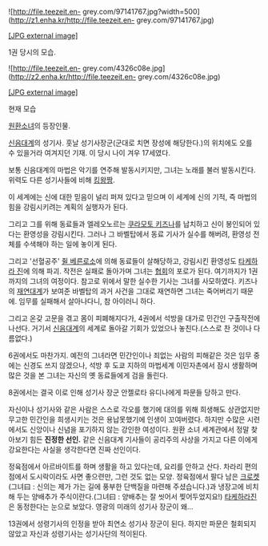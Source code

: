 ![http://file.teezeit.en-
grey.com/97141767.jpg?width=500](http://z1.enha.kr/http://file.teezeit.en-
grey.com/97141767.jpg)

[[JPG external image]](http://file.teezeit.en-grey.com/97141767.jpg)

  
1권 당시의 모습.  

![http://file.teezeit.en-
grey.com/4326c08e.jpg](http://z2.enha.kr/http://file.teezeit.en-
grey.com/4326c08e.jpg)

[[JPG external image]](http://file.teezeit.en-grey.com/4326c08e.jpg)

  
현재 모습

[원환소녀](%EC%9B%90%ED%99%98%EC%86%8C%EB%85%80.md)의 등장인물.

[신음대계](%EC%8B%A0%EC%9D%8C%EB%8C%80%EA%B3%84.md)의 성기사. 훗날 성기사장군(군대로 치면 장성에
해당한다.)의 위치에도 오를 수 있을거라 여겨지던 기재. 이 당시 나이 겨우 17세였다.

보통 신음대계의 마법은 악기를 연주해 발동시키지만, 그녀는 노래를 불러 발동시킨다. 위력도 다른 성기사들에 비해
[킹왕짱](%ED%82%B9%EC%99%95%EC%A7%B1.md).

이 세계에는 신에 대한 믿음이 널리 퍼져 있다고 믿으며 이 세계에 신의 기적, 즉 마법의 힘을 강림시키려는 계획의 실행자가 된다.

그리고 그를 위해 동료들과 엘레오노르는 [쿠라모토 키즈나](%EC%BF%A0%EB%9D%BC%EB%AA%A8%ED%86%A0%20%ED%82%A4%EC%A6%88%EB%82%98.md)를 납치하고 신이 봉인되어 있다는 환영성을 강림시킨다. 그러나 그 바벨탑에서 동료 기사가
실수를 해버려, 환영성 전체를 수색해야 하는 일에 놓이게 된다.

그리고 '선혈공주' [쥘 베른로소](%EC%A5%98%20%EB%B2%A0%EB%A5%B8%20%EB%A1%9C%EC%86%8C.md)에 의해 동료들이 살해당하고,
강림시킨 환영성도 [타케하라 진](%ED%83%80%EC%BC%80%ED%95%98%EB%9D%BC%20%EC%A7%84.md)에 의해
파괴. 작전은 실패로 돌아가며 그녀는
[협회](%ED%98%91%ED%9A%8C%28%EC%9B%90%ED%99%98%EC%86%8C%EB%85%80%29.md)의 포로가
된다. 여기까지가 1권까지의 그녀의 여정이다. 참고로 위에서 말한 실수한 기사는 그녀를 사모하였다. 키즈나의
[재연대계](%EC%9E%AC%EC%97%B0%EB%8C%80%EA%B3%84.md)가 보여준 바벨탑의 과거 사건을 그대로 재연하면
그녀는 죽어버리기 때문에. 임무를 실패해서 살아나다니, 참 아이러니 하다.

그리고 온갖 고문을 겪고 몸이 피폐해지다가, 4권에서 석방을 대가로 민간인 구출작전에 나선다. 거기서
[신음대계](%EC%8B%A0%EC%9D%8C%EB%8C%80%EA%B3%84.md)의 세계로 돌아갈 기회가 있었으나 놓친다.(스스로
찬 것이나 다름없다.)

6권에서도 마찬가지. 예전의 그녀라면 민간인이나 죄없는 사람의 피해같은 것은 임무 중에는 신경도 쓰지 않겠으나, 석방 후 도쿄 지하의
마법세계 이민자촌에서 잠시 생활하며 많은 것을 본 그녀는 자신의 옛 동료들에게 검을 돌린다.

8권에서는 결국 이로 인해 성기사 장군 안젤로타 유디나에게 파문들 당하고 만다.

자신이나 성기사와 같은 사람은 스스로 각오를 했기에 대의를 위해 희생해도 상관없지만 무고한 민간인을 희생시키는 것은 용납못했기에 인생이
꼬여버렸다. 하지만 수많은 시련에서도 신앙이나 신념을 포기하지 않는 강인한 여성이다. 원환 소녀 세계관에서 정말 찾아보기 힘든 **진정한
선인.** 같은 신음대계 기사들이 공리주의 사상을 가지고 다른 이에게 강요한다는 사실을 생각한다면 진짜 선인이다.

정육점에서 아르바이트를 하며 생활을 하고 있다는데, 요리를 안하고 산다. 차라리 편의점에서 도시락이라도 사면 좋으련만, 그런 것도 없는
모양. 정육점에서 팔다 남은 [크로켓](%ED%81%AC%EB%A1%9C%EC%BC%93.md)(그녀曰 : 신의는 제가 가는 길에
풍부한 단백질을 마련해 주셨습니다.)과 냉장고에 비치해 두는 양배추가 주식이란다.(그녀曰 : 양배추는 잘 씻어서 찢어두었지요!) [타케하라진](%ED%83%80%EC%BC%80%ED%95%98%EB%9D%BC%20%EC%A7%84.md)은 동정한다는 눈으로 보았다. 영광의
미래의 성기사 장군이 왜...

13권에서 성령기사의 인정을 받아 최연소 성기사 장군이 된다. 하지만 파문은 철회되지 않았고 자신과 성령기사는 성기사단의 적이된다.

